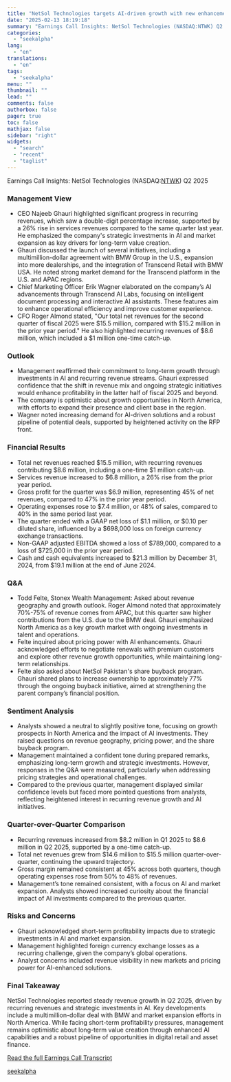 ```yaml
---
title: "NetSol Technologies targets AI-driven growth with new enhancements and market expansion"
date: "2025-02-13 18:19:18"
summary: "Earnings Call Insights: NetSol Technologies (NASDAQ:NTWK) Q2 2025 Management View CEO Najeeb Ghauri highlighted significant progress in recurring revenues, which saw a double-digit percentage increase, supported by a 26% rise in services revenues compared to the same quarter last year. He emphasized the company's strategic investments in AI and market..."
categories:
  - "seekalpha"
lang:
  - "en"
translations:
  - "en"
tags:
  - "seekalpha"
menu: ""
thumbnail: ""
lead: ""
comments: false
authorbox: false
pager: true
toc: false
mathjax: false
sidebar: "right"
widgets:
  - "search"
  - "recent"
  - "taglist"
---
```


Earnings Call Insights: NetSol Technologies (NASDAQ:[NTWK](https://seekingalpha.com/symbol/NTWK "NetSol Technologies, Inc.")) Q2 2025

### Management View

* CEO Najeeb Ghauri highlighted significant progress in recurring revenues, which saw a double-digit percentage increase, supported by a 26% rise in services revenues compared to the same quarter last year. He emphasized the company's strategic investments in AI and market expansion as key drivers for long-term value creation.
* Ghauri discussed the launch of several initiatives, including a multimillion-dollar agreement with BMW Group in the U.S., expansion into more dealerships, and the integration of Transcend Retail with BMW USA. He noted strong market demand for the Transcend platform in the U.S. and APAC regions.
* Chief Marketing Officer Erik Wagner elaborated on the company’s AI advancements through Transcend AI Labs, focusing on intelligent document processing and interactive AI assistants. These features aim to enhance operational efficiency and improve customer experience.
* CFO Roger Almond stated, "Our total net revenues for the second quarter of fiscal 2025 were $15.5 million, compared with $15.2 million in the prior year period." He also highlighted recurring revenues of $8.6 million, which included a $1 million one-time catch-up.

### Outlook

* Management reaffirmed their commitment to long-term growth through investments in AI and recurring revenue streams. Ghauri expressed confidence that the shift in revenue mix and ongoing strategic initiatives would enhance profitability in the latter half of fiscal 2025 and beyond.
* The company is optimistic about growth opportunities in North America, with efforts to expand their presence and client base in the region.
* Wagner noted increasing demand for AI-driven solutions and a robust pipeline of potential deals, supported by heightened activity on the RFP front.

### Financial Results

* Total net revenues reached $15.5 million, with recurring revenues contributing $8.6 million, including a one-time $1 million catch-up.
* Services revenue increased to $6.8 million, a 26% rise from the prior year period.
* Gross profit for the quarter was $6.9 million, representing 45% of net revenues, compared to 47% in the prior year period.
* Operating expenses rose to $7.4 million, or 48% of sales, compared to 40% in the same period last year.
* The quarter ended with a GAAP net loss of $1.1 million, or $0.10 per diluted share, influenced by a $698,000 loss on foreign currency exchange transactions.
* Non-GAAP adjusted EBITDA showed a loss of $789,000, compared to a loss of $725,000 in the prior year period.
* Cash and cash equivalents increased to $21.3 million by December 31, 2024, from $19.1 million at the end of June 2024.

### Q&A

* Todd Felte, Stonex Wealth Management: Asked about revenue geography and growth outlook. Roger Almond noted that approximately 70%-75% of revenue comes from APAC, but this quarter saw higher contributions from the U.S. due to the BMW deal. Ghauri emphasized North America as a key growth market with ongoing investments in talent and operations.
* Felte inquired about pricing power with AI enhancements. Ghauri acknowledged efforts to negotiate renewals with premium customers and explore other revenue growth opportunities, while maintaining long-term relationships.
* Felte also asked about NetSol Pakistan's share buyback program. Ghauri shared plans to increase ownership to approximately 77% through the ongoing buyback initiative, aimed at strengthening the parent company’s financial position.

### Sentiment Analysis

* Analysts showed a neutral to slightly positive tone, focusing on growth prospects in North America and the impact of AI investments. They raised questions on revenue geography, pricing power, and the share buyback program.
* Management maintained a confident tone during prepared remarks, emphasizing long-term growth and strategic investments. However, responses in the Q&A were measured, particularly when addressing pricing strategies and operational challenges.
* Compared to the previous quarter, management displayed similar confidence levels but faced more pointed questions from analysts, reflecting heightened interest in recurring revenue growth and AI initiatives.

### Quarter-over-Quarter Comparison

* Recurring revenues increased from $8.2 million in Q1 2025 to $8.6 million in Q2 2025, supported by a one-time catch-up.
* Total net revenues grew from $14.6 million to $15.5 million quarter-over-quarter, continuing the upward trajectory.
* Gross margin remained consistent at 45% across both quarters, though operating expenses rose from 50% to 48% of revenues.
* Management’s tone remained consistent, with a focus on AI and market expansion. Analysts showed increased curiosity about the financial impact of AI investments compared to the previous quarter.

### Risks and Concerns

* Ghauri acknowledged short-term profitability impacts due to strategic investments in AI and market expansion.
* Management highlighted foreign currency exchange losses as a recurring challenge, given the company’s global operations.
* Analyst concerns included revenue visibility in new markets and pricing power for AI-enhanced solutions.

### Final Takeaway

NetSol Technologies reported steady revenue growth in Q2 2025, driven by recurring revenues and strategic investments in AI. Key developments include a multimillion-dollar deal with BMW and market expansion efforts in North America. While facing short-term profitability pressures, management remains optimistic about long-term value creation through enhanced AI capabilities and a robust pipeline of opportunities in digital retail and asset finance.

[Read the full Earnings Call Transcript](https://seekingalpha.com/symbol/NTWK/earnings/transcripts)

[seekalpha](https://seekingalpha.com/news/4407795-netsol-technologies-targets-ai-driven-growth-with-new-enhancements-and-market-expansion)
